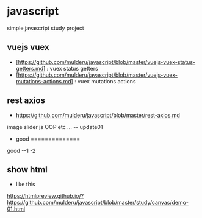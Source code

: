 javascript
==========
simple javascript study project

## vuejs vuex

- [https://github.com/mulderu/javascript/blob/master/vuejs-vuex-status-getters.md] : vuex status getters
- [https://github.com/mulderu/javascript/blob/master/vuejs-vuex-mutations-actions.md] : vuex mutations actions


## rest axios

- https://github.com/mulderu/javascript/blob/master/rest-axios.md


image slider
js OOP 
etc ...
-- update01
- good
==============

good
--1
-2

## show html

- like this

https://htmlpreview.github.io/?https://github.com/mulderu/javascript/blob/master/study/canvas/demo-01.html


